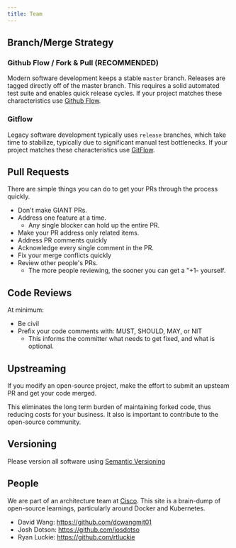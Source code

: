 ```yaml
---
title: Team
---
```


<div hidden>
TODO

## Agreements

https://rfc.zeromq.org/spec:22/C4/
</div>


## Branch/Merge Strategy

### Github Flow / Fork & Pull (RECOMMENDED)

Modern software development keeps a stable `master` branch.  Releases are tagged directly off of the master branch.
This requires a solid automated test suite and enables quick release cycles.  If your project matches these
characteristics use [Github Flow](https://guides.github.com/introduction/flow/).

### Gitflow

Legacy software development typically uses `release` branches, which take time to stabilize, typically due to
significant manual test bottlenecks.  If your project matches these characteristics use
[GitFlow](https://nvie.com/posts/a-successful-git-branching-model/).


## Pull Requests

There are simple things you can do to get your PRs through the process quickly.

* Don't make GIANT PRs.
* Address one feature at a time.
  * Any single blocker can hold up the entire PR.
* Make your PR address only related items.
* Address PR comments quickly
* Acknowledge every single comment in the PR.
* Fix your merge conflicts quickly
* Review other people's PRs.
  * The more people reviewing, the sooner you can get a "+1- yourself.


## Code Reviews

At minimum:

* Be civil
* Prefix your code comments with: MUST, SHOULD, MAY, or NIT
  * This informs the committer what needs to get fixed, and what is optional.


## Upstreaming

If you modify an open-source project, make the effort to submit an upsteam PR and get your code merged.

This eliminates the long term burden of maintaining forked code, thus reducing costs for your business.  It also is important to contribute to the open-source community.


## Versioning

Please version all software using [Semantic Versioning](https://semver.org/)

## People

We are part of an architecture team at [Cisco](https://www.cisco.com/).  This site is a brain-dump of open-source
learnings, particularly around Docker and Kubernetes.

* David Wang: https://github.com/dcwangmit01
* Josh Dotson: https://github.com/josdotso
* Ryan Luckie: https://github.com/rtluckie
